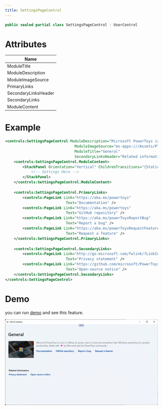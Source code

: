 ```yaml
---
title: SettingsPageControl
---
```


```cs
public sealed partial class SettingsPageControl : UserControl
```

# Attributes

| Name |
|-|
|ModuleTitle|
|ModuleDescription|
|ModuleImageSource|
|PrimaryLinks|
|SecondaryLinksHeader|
|SecondaryLinks|
|ModuleContent|

# Example

```xml
<controls:SettingsPageControl ModuleDescription="Microsoft PowerToys is a set of utilities for power users to tune and streamline their Windows experience for greater productivity. Made with 💗 by Microsoft and the PowerToys community."
                                ModuleImageSource="ms-appx:///Assets/PT.png"
                                ModuleTitle="General"
                                SecondaryLinksHeader="Related information">
    <controls:SettingsPageControl.ModuleContent>
        <StackPanel Orientation="Vertical" ChildrenTransitions="{StaticResource SettingsCardsAnimations}">
            <!-- Settings Here -->
        </StackPanel>
    </controls:SettingsPageControl.ModuleContent>

    <controls:SettingsPageControl.PrimaryLinks>
        <controls:PageLink Link="https://aka.ms/powertoys"
                            Text="Documentation" />
        <controls:PageLink Link="https://aka.ms/powertoys"
                            Text="GitHub repository" />
        <controls:PageLink Link="https://aka.ms/powerToysReportBug"
                            Text="Report a bug" />
        <controls:PageLink Link="https://aka.ms/powerToysRequestFeature"
                            Text="Request a feature" />
    </controls:SettingsPageControl.PrimaryLinks>

    <controls:SettingsPageControl.SecondaryLinks>
        <controls:PageLink Link="http://go.microsoft.com/fwlink/?LinkId=521839"
                            Text="Privacy statement" />
        <controls:PageLink Link="https://github.com/microsoft/PowerToys/blob/master/NOTICE.md"
                            Text="Open-source notice" />
    </controls:SettingsPageControl.SecondaryLinks>
</controls:SettingsPageControl>
```

# Demo
you can run [demo](https://github.com/ghost1372/SettingsUI) and see this feature.

![SettingsUI](https://raw.githubusercontent.com/ghost1372/Resources/main/SettingsUI/Samples/SettingsPageControl.png)
